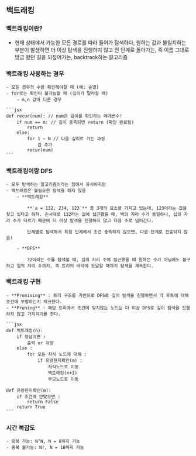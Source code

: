 ## 백트래킹
### 백트래킹이란?
- 현재 상태에서 가능한 모든 경로를 따라 들어가 탐색하다, 원하는 값과 불일치하는 부분이 발생하면 더 이상 탐색을 진행하지 않고 전 단계로 돌아가는, 즉 이름 그대로 방금 왔던 길을 되짚어가는, backtrack하는 알고리즘
### 백트래킹 사용하는 경우
    - 모든 경우의 수를 확인해야할 때 (예: 순열)
    - for로는 확인이 불가능할 때 (깊이가 달라질 때)
        - m,n 값이 다른 경우
    
    ```jsx
    def recur(num): // num은 깊이를 확인하는 매개변수!
    	if num == m: // 깊이 충족되면 return (확인 완료됨)
    		return
    	else:
    		for 1 ~ N // 다음 깊이로 가는 과정
    			값 추가
    		recur(num)
    ```
    
### 백트래킹이랑 DFS
    - 모두 탐색하는 알고리즘이라는 점에서 유사하지만
    - 백트래킹은 불필요한 탐색을 하지 않음
        - **백트래킹**
            
            **`a = 132, 234, 123`** 총 3개의 요소를 가지고 있는데, 123이라는 값을 찾고 있다고 하자. 순서대로 132라는 값에 접근했을 때, 백의 자리 수가 동일하나, 십의 자리 수가 다르기 때문에 더 이상 탐색을 진행하지 않고 다음 수로 넘어간다.
            
            단계별로 탐색해서 특정 단계에서 조건 충족하지 않으면, 다음 단계로 진출되지 않음!
            
        - **DFS**
            
            32이라는 수를 탐색할 때, 십의 자리 수에 접근했을 때 원하는 수가 아님에도 불구하고 일의 자리 수까지, 즉 트리의 바닥에 도달할 때까지 탐색을 계속한다.
            
### 백트래킹 구현
    - **Promising** : 트리 구조를 기반으로 DFS로 깊이 탐색을 진행하면서 각 루트에 대해 조건에 부합하는지 체크한다.
    - **Pruning** : 해당 트리에서 조건에 맞지않는 노드는 더 이상 DFS로 깊이 탐색을 진행하지 않고 가지치기를 한다.
    
    ```jsx
    def 백트래킹(n):
    	if 정답이면 :
    		출력 or 저장
    	else :
    		for 모든 자식 노드에 대해 :
    			if 유망한지확인(m) :
    				자식노드로 이동
    				백트래킹(n+1)
    				부모노드로 이동
    
    def 유망한지확인(m):
    	if 조건에 안맞으면 :
    		return False
    	return True
    ```
    
### 시간 복잡도
    - 중복 가능: N^N, N = 8까지 가능
    - 중복 불가능: N!, N = 10까지 가능
